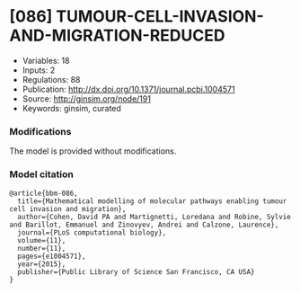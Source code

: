 # \[086\] TUMOUR-CELL-INVASION-AND-MIGRATION-REDUCED

 - Variables: 18
 - Inputs: 2
 - Regulations: 88
 - Publication: http://dx.doi.org/10.1371/journal.pcbi.1004571
 - Source: http://ginsim.org/node/191
 - Keywords: ginsim, curated


### Modifications

The model is provided without modifications.

### Model citation

```
@article{bbm-086,
  title={Mathematical modelling of molecular pathways enabling tumour cell invasion and migration},
  author={Cohen, David PA and Martignetti, Loredana and Robine, Sylvie and Barillot, Emmanuel and Zinovyev, Andrei and Calzone, Laurence},
  journal={PLoS computational biology},
  volume={11},
  number={11},
  pages={e1004571},
  year={2015},
  publisher={Public Library of Science San Francisco, CA USA}
}

```

